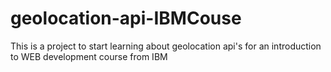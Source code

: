 # geolocation-api-IBMCouse
This is a project to start learning about geolocation api's for an introduction to WEB development course from IBM

